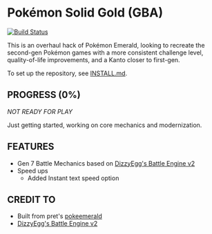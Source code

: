 # Pokémon Solid Gold (GBA)

[![Build Status][travis-badge]][travis]

[travis]: https://travis-ci.org/Stevebel/pokesolidgold
[travis-badge]: https://travis-ci.org/Stevebel/pokesolidgold.svg?branch=master

This is an overhaul hack of Pokémon Emerald, looking to recreate the second-gen Pokémon games with a more consistent challenge level, quality-of-life improvements, and a Kanto closer to first-gen.

To set up the repository, see [INSTALL.md](INSTALL.md).

## PROGRESS (0%)
*NOT READY FOR PLAY*

Just getting started, working on core mechanics and modernization.

## FEATURES
- Gen 7 Battle Mechanics based on [DizzyEgg's Battle Engine v2](https://github.com/DizzyEggg/pokeemerald/tree/battle_engine_v2)
- Speed ups
    - Added Instant text speed option

## CREDIT TO
- Built from pret's [pokeemerald](https://github.com/pret/pokeemerald)
- [DizzyEgg's Battle Engine v2](https://github.com/DizzyEggg/pokeemerald/tree/battle_engine_v2)